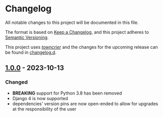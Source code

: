 # Changelog
All notable changes to this project will be documented in this file.

The format is based on [Keep a Changelog](https://keepachangelog.com/en/1.0.0/),
and this project adheres to [Semantic Versioning](https://semver.org/spec/v2.0.0.html).

This project uses [*towncrier*](https://towncrier.readthedocs.io/) and the changes for the 
upcoming release can be found in [changelog.d](changelog.d).

<!-- towncrier release notes start -->

## [1.0.0](https://github.com/reef-technologies/django-business-metrics/releases/tag/v1.0.0) - 2023-10-13

### Changed

- **BREAKING** support for Python 3.8 has been removed
- Django 4 is now supported
- dependencies' version pins are now open-ended to allow for upgrades at the responsibility of the user
